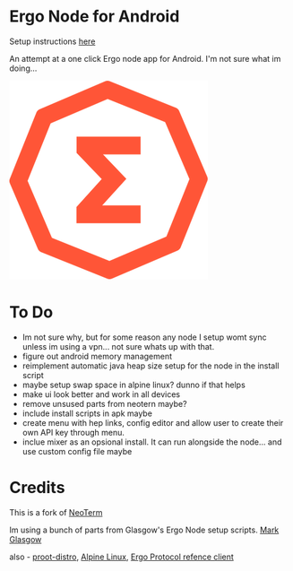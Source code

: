 Ergo Node for Android
=======

Setup instructions [here](https://github.com/rustinmyeye/ErgoNodeAndroid/blob/master/SETUP_INSTRUCTIONS.md)

An attempt at a one click Ergo node app for Android. I'm not sure what im doing...


![alt text](https://raw.githubusercontent.com/rustinmyeye/ErgoMixerAndroid/main/artwork/c.png)

To Do
=======

- Im not sure why, but for some reason any node I setup womt sync unless im using a vpn... not sure whats up with that.
- figure out android memory management
- reimplement automatic java heap size setup for the node in the install script
- maybe setup swap space in alpine linux? dunno if that helps
- make ui look better and work in all devices
- remove unsused parts from neotern maybe?
- include install scripts in apk maybe
- create menu with hep links, config editor and allow user to create their own API key through menu.
- inclue mixer as an opsional install. It can run alongside the node... and use custom config file maybe

Credits
=======

This is a fork of [NeoTerm](https://github.com/NeoTerrm/NeoTerm)

Im using a bunch of parts from Glasgow's Ergo Node setup scripts. [Mark Glasgow](https://github.com/glasgowm148/ergoscripts)

also - [proot-distro](https://github.com/termux/proot-distro), [Alpine Linux](https://www.alpinelinux.org/), [Ergo Protocol refence client](https://github.com/ergoplatform/ergo/releases)




